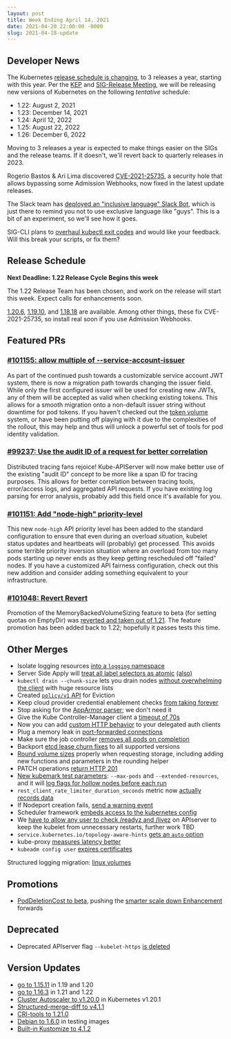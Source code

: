 ```yaml
---
layout: post
title: Week Ending April 14, 2021
date: 2021-04-20 22:00:00 -0000
slug: 2021-04-18-update
---
```


## Developer News

The Kubernetes [release schedule is changing](https://groups.google.com/g/kubernetes-dev/c/IxnWeVRIadM), to 3 releases a year, starting with this year.  Per the [KEP](https://github.com/kubernetes/enhancements/pull/2567)
 and [SIG-Release Meeting](http://bit.ly/k8s-sig-release-meeting), we will be releasing new versions of Kubernetes on the following *tentative* schedule:

* 1.22: August 2, 2021
* 1.23: December 14, 2021
* 1.24: April 12, 2022
* 1.25: August 22, 2022
* 1.26: December 6, 2022

Moving to 3 releases a year is expected to make things easier on the SIGs and the release teams.  If it doesn't, we'll revert back to quarterly releases in 2023.

Rogerio Bastos & Ari Lima discovered [CVE-2021-25735](https://groups.google.com/g/kubernetes-dev/c/ES_850GbJ1U), a security hole that allows bypassing some Admission Webhooks, now fixed in the latest update releases.

The Slack team has [deployed an "inclusive language" Slack Bot](https://github.com/kubernetes/community/issues/5660), which is just there to remind you not to use exclusive language like "guys".  This is a bit of an experiment, so we'll see how it goes.

SIG-CLI plans to [overhaul kubectl exit codes](https://github.com/kubernetes/enhancements/pull/2574) and would like your feedback.  Will this break your scripts, or fix them?

## Release Schedule

**Next Deadline: 1.22 Release Cycle Begins this week**

The 1.22 Release Team has been chosen, and work on the release will start this week.  Expect calls for enhancements soon.

[1.20.6](https://github.com/kubernetes/kubernetes/blob/master/CHANGELOG/CHANGELOG-1.20.md), [1.19.10](https://github.com/kubernetes/kubernetes/blob/master/CHANGELOG/CHANGELOG-1.19.md), and [1.18.18](https://github.com/kubernetes/kubernetes/blob/master/CHANGELOG/CHANGELOG-1.18.md) are available.  Among other things, these fix CVE-2021-25735, so install real soon if you use Admission Webhooks.

## Featured PRs

### [#101155: allow multiple of --service-account-issuer](https://github.com/kubernetes/kubernetes/pull/101155)

As part of the continued push towards a customizable service account JWT system, there is now a migration path towards changing the issuer field. While only the first configured issuer will be used for creating new JWTs, any of them will be accepted as valid when checking existing tokens. This allows for a smooth migration onto a non-default issuer string without downtime for pod tokens. If you haven't checked out the [token volume](https://kubernetes.io/docs/tasks/configure-pod-container/configure-service-account/#service-account-token-volume-projection) system, or have been putting off playing with it due to the complexities of the rollout, this may help and thus will unlock a powerful set of tools for pod identity validation.

### [#99237: Use the audit ID of a request for better correlation](https://github.com/kubernetes/kubernetes/pull/99237)

Distributed tracing fans rejoice! Kube-APIServer will now make better use of the existing "audit ID" concept to be more like a span ID for tracing purposes. This allows for better correlation between tracing tools, error/access logs, and aggregated API requests. If you have existing log parsing for error analysis, probably add this field once it's available for you.

### [#101151: Add "node-high" priority-level](https://github.com/kubernetes/kubernetes/pull/101151)

This new `node-high` API priority level has been added to the standard configuration to ensure that even during an overload situation, kubelet status updates and heartbeats will (probably) get processed. This avoids some terrible priority inversion situation where an overload from too many pods starting up never ends as they keep getting rescheduled off "failed" nodes. If you have a customized API fairness configuration, check out this new addition and consider adding something equivalent to your infrastructure.

### [#101048: Revert Revert](https://github.com/kubernetes/kubernetes/pull/101048)

Promotion of the MemoryBackedVolumeSizing feature to beta (for setting quotas on EmptyDir) was [reverted and taken out of 1.21](https://github.com/kubernetes/kubernetes/commit/0e70b6a25130c8706d63399455a8cd1139a26bd1).  The feature promotion has been added back to 1.22; hopefully it passes tests this time.

## Other Merges

* Isolate logging resources [into a `logging` namespace](https://github.com/kubernetes/kubernetes/pull/68004)
* Server Side Apply will [treat all label selectors as atomic](https://github.com/kubernetes/kubernetes/pull/97989) [(also)](https://github.com/kubernetes/kubernetes/pull/100684)
* `kubectl drain --chunk-size` lets you drain nodes [without overwhelming the client](https://github.com/kubernetes/kubernetes/pull/100148) with huge resource lists
* Created [`policy/v1` API](https://github.com/kubernetes/kubernetes/pull/100724) for Eviction
* Keep cloud provider credential enablement checks [from taking forever](https://github.com/kubernetes/kubernetes/pull/93260)
* Stop asking for the [AppArmor parser](https://github.com/kubernetes/kubernetes/pull/97968); we don't need it
* Give the Kube Controller-Manager client a [timeout of 70s](https://github.com/kubernetes/kubernetes/pull/99358)
* Now you can add [custom HTTP behavior](https://github.com/kubernetes/kubernetes/pull/99775) to your delegated auth clients
* Plug a memory leak in [port-forwarded connections](https://github.com/kubernetes/kubernetes/pull/99839)
* Make sure the job controller [removes all pods on completion](https://github.com/kubernetes/kubernetes/pull/99963)
* Backport [etcd lease churn fixes](https://github.com/kubernetes/kubernetes/pull/100084) to all supported versions
* [Round volume sizes](https://github.com/kubernetes/kubernetes/pull/100100) properly when requesting storage, including adding new functions and parameters in the rounding helper
* PATCH operations [return HTTP 201](https://github.com/kubernetes/kubernetes/pull/100141)
* [New kubemark test parameters](https://github.com/kubernetes/kubernetes/pull/100267): `--max-pods` and `--extended-resources`, and it will [log flags for hollow nodes before each run](https://github.com/kubernetes/kubernetes/pull/101181)
* `rest_client_rate_limiter_duration_seconds` metric now [actually records data](https://github.com/kubernetes/kubernetes/pull/100311)
* If Nodeport creation fails, [send a warning event](https://github.com/kubernetes/kubernetes/pull/100599)
* Scheduler framework [embeds access to the kubernetes config](https://github.com/kubernetes/kubernetes/pull/100644)
* We [have to allow any user to check /readyz and /livez](https://github.com/kubernetes/kubernetes/pull/100678) on APIserver to keep the kubelet from unnecessary restarts, further work TBD
* `service.kubernetes.io/topology-aware-hints` [gets an `auto` option](https://github.com/kubernetes/kubernetes/pull/100728)
* kube-proxy [measures latency better](https://github.com/kubernetes/kubernetes/pull/100861)
* `kubeadm config user` [expires certificates](https://github.com/kubernetes/kubernetes/pull/100907)

Structured logging migration: [linux volumes](https://github.com/kubernetes/kubernetes/pull/99566)

## Promotions

* [PodDeletionCost to beta](https://github.com/kubernetes/kubernetes/pull/101080), pushing the [smarter scale down Enhancement](https://github.com/kubernetes/enhancements/issues/2255) forwards

## Deprecated

* Deprecated APIserver flag `--kubelet-https` [is deleted](https://github.com/kubernetes/kubernetes/pull/101178)

## Version Updates

* [go to 1.15.11](https://github.com/kubernetes/kubernetes/pull/101192) in 1.19 and 1.20
* [go to 1.16.3](https://github.com/kubernetes/kubernetes/pull/101206) in 1.21 and 1.22
* [Cluster Autoscaler to v1.20.0](https://github.com/kubernetes/kubernetes/pull/97012) in Kubernetes v1.20.1
* [Structured-merge-diff to v4.1.1](https://github.com/kubernetes/kubernetes/pull/100784)
* [CRI-tools to 1.21.0](https://github.com/kubernetes/kubernetes/pull/100956)
* [Debian to 1.6.0](https://github.com/kubernetes/kubernetes/pull/100976) in testing images
* [Built-in Kustomize to 4.1.2](https://github.com/kubernetes/kubernetes/pull/101120)
